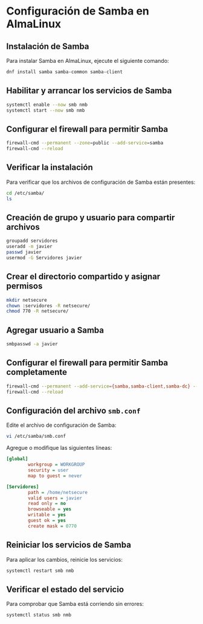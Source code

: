 # Configuración de Samba en AlmaLinux

## Instalación de Samba
Para instalar Samba en AlmaLinux, ejecute el siguiente comando:
```bash
dnf install samba samba-common samba-client
```

## Habilitar y arrancar los servicios de Samba
```bash
systemctl enable --now smb nmb
systemctl start --now smb nmb
```

## Configurar el firewall para permitir Samba
```bash
firewall-cmd --permanent --zone=public --add-service=samba
firewall-cmd --reload
```

## Verificar la instalación
Para verificar que los archivos de configuración de Samba están presentes:
```bash
cd /etc/samba/
ls
```

## Creación de grupo y usuario para compartir archivos
```bash
groupadd servidores
useradd -m javier
passwd javier
usermod -G Servidores javier
```

## Crear el directorio compartido y asignar permisos
```bash
mkdir netsecure
chown :servidores -R netsecure/
chmod 770 -R netsecure/
```

## Agregar usuario a Samba
```bash
smbpasswd -a javier
```

## Configurar el firewall para permitir Samba completamente
```bash
firewall-cmd --permanent --add-service={samba,samba-client,samba-dc} --zone=public
firewall-cmd --reload
```

## Configuración del archivo `smb.conf`
Edite el archivo de configuración de Samba:
```bash
vi /etc/samba/smb.conf
```

Agregue o modifique las siguientes líneas:
```ini
[global]
        workgroup = WORKGROUP
        security = user
        map to guest = never

[Servidores]
        path = /home/netsecure
        valid users = javier
        read only = no
        browseable = yes
        writable = yes
        guest ok = yes
        create mask = 0770
```

## Reiniciar los servicios de Samba
Para aplicar los cambios, reinicie los servicios:
```bash
systemctl restart smb nmb
```

## Verificar el estado del servicio
Para comprobar que Samba está corriendo sin errores:
```bash
systemctl status smb nmb
```
